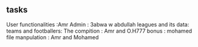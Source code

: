 ## tasks
User functionalities :Amr 
Admin : 3abwa w abdullah 
leagues and its data:  
teams and footballers: 
The compition : Amr and O.H777
bonus : mohamed 
file manpulation : Amr and Mohamed 
